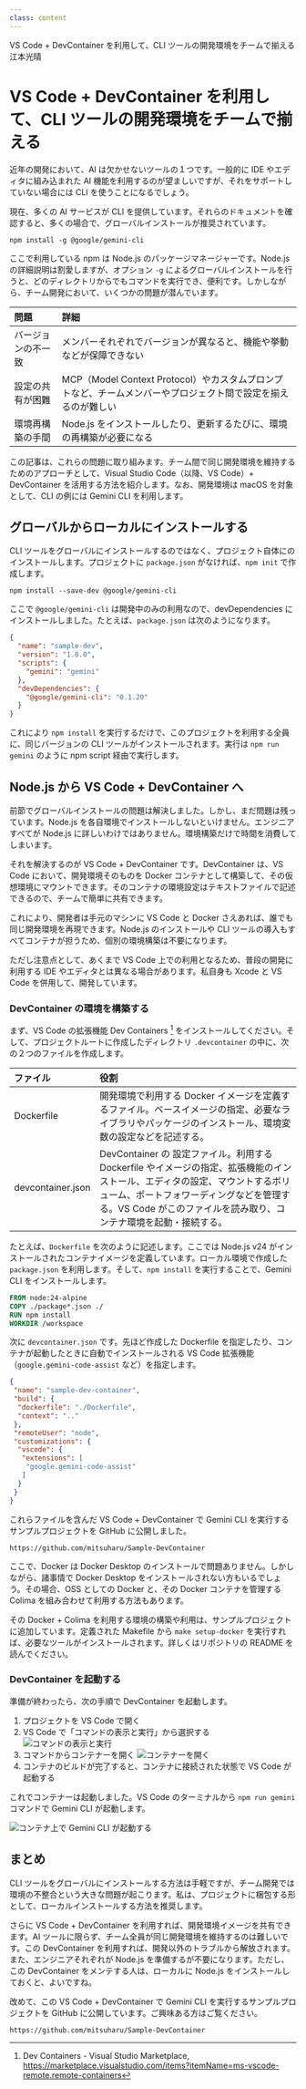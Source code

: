 ```yaml
---
class: content
---
```


<div class="doc-header">
  <div class="doc-title">VS Code + DevContainer を利用して、CLI ツールの開発環境をチームで揃える</div>
  <div class="doc-author">江本光晴</div>
</div>

# VS Code + DevContainer を利用して、CLI ツールの開発環境をチームで揃える

近年の開発において、AI は欠かせないツールの１つです。一般的に IDE やエディタに組み込まれた AI 機能を利用するのが望ましいですが、それをサポートしていない場合には CLI を使うことになるでしょう。

現在、多くの AI サービスが CLI を提供しています。それらのドキュメントを確認すると、多くの場合で、グローバルインストールが推奨されています。

```shell
npm install -g @google/gemini-cli
```

ここで利用している npm は Node.js のパッケージマネージャーです。Node.js の詳細説明は割愛しますが、オプション `-g` によるグローバルインストールを行うと、どのディレクトリからでもコマンドを実行でき、便利です。しかしながら、チーム開発において、いくつかの問題が潜んでいます。

|問題|詳細|
|:--|:--|
| <span class="no-break">バージョンの不一致</span> | メンバーそれぞれでバージョンが異なると、機能や挙動などが保障できない |
| <span class="no-break">設定の共有が困難</span> | MCP（Model Context Protocol）やカスタムプロンプトなど、チームメンバーやプロジェクト間で設定を揃えるのが難しい |
| <span class="no-break">環境再構築の手間</span> | Node.js をインストールしたり、更新するたびに、環境の再構築が必要になる |

この記事は、これらの問題に取り組みます。チーム間で同じ開発環境を維持するためのアプローチとして、Visual Studio Code（以降、VS Code）+ DevContainer を活用する方法を紹介します。なお、開発環境は macOS を対象として、CLI の例には Gemini CLI を利用します。

## グローバルからローカルにインストールする

CLI ツールをグローバルにインストールするのではなく、プロジェクト自体にのインストールします。プロジェクトに `package.json` がなければ、`npm init` で作成します。

```shell
npm install --save-dev @google/gemini-cli
```

ここで `@google/gemini-cli` は開発中のみの利用なので、devDependencies にインストールしました。たとえば、`package.json` は次のようになります。

```json
{
  "name": "sample-dev",
  "version": "1.0.0",
  "scripts": {
    "gemini": "gemini"
  },
  "devDependencies": {
    "@google/gemini-cli": "0.1.20"
  }
}
```

これにより `npm install` を実行するだけで、このプロジェクトを利用する全員に、同じバージョンの CLI ツールがインストールされます。実行は `npm run gemini` のように npm script 経由で実行します。

## Node.js から VS Code + DevContainer へ

前節でグローバルインストールの問題は解決しました。しかし、まだ問題は残っています。Node.js を各自環境でインストールしないといけません。エンジニアすべてが Node.js に詳しいわけではありません。環境構築だけで時間を消費してしまいます。

それを解決するのが VS Code + DevContainer です。DevContainer は、VS Code において、開発環境そのものを Docker コンテナとして構築して、その仮想環境にマウントできます。そのコンテナの環境設定はテキストファイルで記述できるので、チームで簡単に共有できます。

これにより、開発者は手元のマシンに VS Code と Docker さえあれば、誰でも同じ開発環境を再現できます。Node.js のインストールや CLI ツールの導入もすべてコンテナが担うため、個別の環境構築は不要になります。

ただし注意点として、あくまで VS Code 上での利用となるため、普段の開発に利用する IDE やエディタとは異なる場合があります。私自身も Xcode と VS Code を併用して、開発しています。

### DevContainer の環境を構築する

まず、VS Code の拡張機能 Dev Containers [^devContainers] をインストールしてください。そして、プロジェクトルートに作成したディレクトリ `.devcontainer` の中に、次の２つのファイルを作成します。

[^devContainers]: Dev Containers - Visual Studio Marketplace, https://marketplace.visualstudio.com/items?itemName=ms-vscode-remote.remote-containers

| ファイル | 役割 |
| :-- | :-- |
| <span class="no-break">Dockerfile</span> | 開発環境で利用する Docker イメージを定義するファイル。ベースイメージの指定、必要なライブラリやパッケージのインストール、環境変数の設定などを記述する。|
| <span class="no-break">devcontainer.json</span> | DevContainer の 設定ファイル。利用する Dockerfile やイメージの指定、拡張機能のインストール、エディタの設定、マウントするボリューム、ポートフォワーディングなどを管理する。VS Code がこのファイルを読み取り、コンテナ環境を起動・接続する。 |

たとえば、`Dockerfile` を次のように記述します。ここでは Node.js v24 がインストールされたコンテナイメージを定義しています。ローカル環境で作成した `package.json` を利用します。そして、`npm install` を実行することで、Gemini CLI をインストールします。

```dockerfile
FROM node:24-alpine
COPY ./package*.json ./
RUN npm install
WORKDIR /workspace
```

次に `devcontainer.json` です。先ほど作成した Dockerfile を指定したり、コンテナが起動したときに自動でインストールされる VS Code 拡張機能（`google.gemini-code-assist` など）を指定します。

```json
{
 "name": "sample-dev-container",
 "build": {
  "dockerfile": "./Dockerfile",
  "context": ".."
 },
 "remoteUser": "node",
 "customizations": {
  "vscode": {
   "extensions": [
    "google.gemini-code-assist"
   ]
  }
 }
}
```

これらファイルを含んだ VS Code + DevContainer で Gemini CLI を実行するサンプルプロジェクトを GitHub に公開しました。

```url
https://github.com/mitsuharu/Sample-DevContainer
```

ここで、Docker は Docker Desktop のインストールで問題ありません。しかしながら、諸事情で Docker Desktop をインストールされない方もいるでしょう。その場合、OSS としての Docker と、その Docker コンテナを管理する Colima を組み合わせて利用する方法もあります。

その Docker + Colima を利用する環境の構築や利用は、サンプルプロジェクトに追加しています。定義された Makefile から `make setup-docker` を実行すれば、必要なツールがインストールされます。詳しくはリポジトリの README を読んでください。

### DevContainer を起動する

準備が終わったら、次の手順で DevContainer を起動します。

1. プロジェクトを VS Code で開く
1. VS Code で「コマンドの表示と実行」から選択する
  ![コマンドの表示と実行](./images_emoto/vscode_command.png)
1. コマンドからコンテナーを開く
  ![コンテナーを開く](./images_emoto/vscode_open_container.png)
1. コンテナのビルドが完了すると、コンテナに接続された状態で VS Code が起動する

これでコンテナーは起動しました。VS Code のターミナルから `npm run gemini` コマンドで Gemini CLI が起動します。

![コンテナ上で Gemini CLI が起動する](./images_emoto/vscode_run_gemini.png)

## まとめ

CLI ツールをグローバルにインストールする方法は手軽ですが、チーム開発では環境の不整合という大きな問題が起こります。私は、プロジェクトに梱包する形として、ローカルインストールする方法を推奨します。

さらに VS Code + DevContainer を利用すれば、開発環境イメージを共有できます。AI ツールに限らず、チーム全員が同じ開発環境を維持するのは難しいです。この DevContainer を利用すれば、開発以外のトラブルから解放されます。また、エンジニアそれぞれが Node.js を準備するが不要になります。ただし、この DevContainer をメンテする人は、ローカルに Node.js をインストールしておくと、よいですね。

改めて、この VS Code + DevContainer で Gemini CLI を実行するサンプルプロジェクトを GitHub に公開しています。ご興味ある方はご覧ください。

```url
https://github.com/mitsuharu/Sample-DevContainer
```
